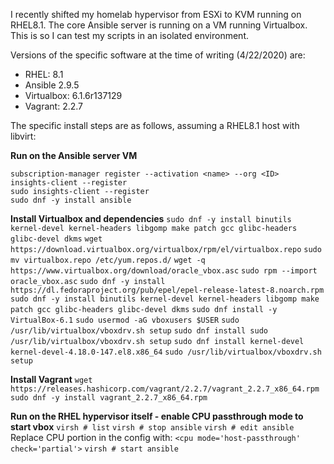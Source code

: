 I recently shifted my homelab hypervisor from ESXi to KVM running on RHEL8.1. The core Ansible server is running on a VM running Virtualbox. This is so I can test my scripts in an isolated environment.

Versions of the specific software at the time of writing (4/22/2020) are:
- RHEL: 8.1
- Ansible 2.9.5
- Virtualbox: 6.1.6r137129
- Vagrant: 2.2.7

The specific install steps are as follows, assuming a RHEL8.1 host with libvirt:

**Run on the Ansible server VM**
```systemctl enable --now cockpit.socket
subscription-manager register --activation <name> --org <ID>
insights-client --register
sudo insights-client --register
sudo dnf -y install ansible
```

**Install Virtualbox and dependencies**
`sudo dnf -y install binutils kernel-devel kernel-headers libgomp make patch gcc glibc-headers glibc-devel dkms`
`wget https://download.virtualbox.org/virtualbox/rpm/el/virtualbox.repo`
`sudo mv virtualbox.repo /etc/yum.repos.d/`
`wget -q https://www.virtualbox.org/download/oracle_vbox.asc`
`sudo rpm --import oracle_vbox.asc`
`sudo dnf -y install https://dl.fedoraproject.org/pub/epel/epel-release-latest-8.noarch.rpm`
`sudo dnf -y install binutils kernel-devel kernel-headers libgomp make patch gcc glibc-headers glibc-devel dkms`
`sudo dnf install -y VirtualBox-6.1`
`sudo usermod -aG vboxusers $USER`
`sudo /usr/lib/virtualbox/vboxdrv.sh setup`
`sudo dnf install sudo /usr/lib/virtualbox/vboxdrv.sh setup`
`sudo dnf install kernel-devel kernel-devel-4.18.0-147.el8.x86_64`
`sudo /usr/lib/virtualbox/vboxdrv.sh setup`

**Install Vagrant**
`wget https://releases.hashicorp.com/vagrant/2.2.7/vagrant_2.2.7_x86_64.rpm`
`sudo dnf -y install vagrant_2.2.7_x86_64.rpm`

**Run on the RHEL hypervisor itself - enable CPU passthrough mode to start vbox**
`virsh # list`
`virsh # stop ansible`
`virsh # edit ansible`
Replace CPU portion in the config with:
	`<cpu mode='host-passthrough' check='partial'>`
`virsh # start ansible`
